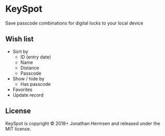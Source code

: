 # KeySpot

Save passcode combinations for digital locks to your local device

## Wish list

* Sort by
	* ID (entry date)
	* Name
	* Distance
	* Passcode
* Show / hide by
	* Has passcode
* Favorites
* Update record

## License

KeySpot is copyright © 2018+ Jonathan Hermsen and released under the MIT license.